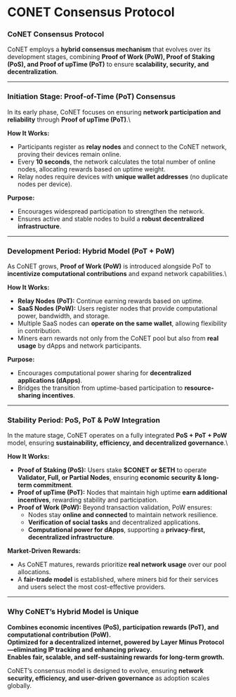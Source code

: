 # CONET Consensus Protocol

### **CoNET Consensus Protocol**

CoNET employs a **hybrid consensus mechanism** that evolves over its development stages, combining **Proof of Work (PoW), Proof of Staking (PoS), and Proof of upTime (PoT)** to ensure **scalability, security, and decentralization**.

***

### **Initiation Stage: Proof-of-Time (PoT) Consensus**

In its early phase, CoNET focuses on ensuring **network participation and reliability** through **Proof of upTime (PoT)**.\


&#x20;**How It Works:**

* Participants register as **relay nodes** and connect to the CoNET network, proving their devices remain online.
* Every **10 seconds**, the network calculates the total number of online nodes, allocating rewards based on uptime weight.
* Relay nodes require devices with **unique wallet addresses** (no duplicate nodes per device).

&#x20;**Purpose:**

* Encourages widespread participation to strengthen the network.
* Ensures active and stable nodes to build a **robust decentralized infrastructure**.

***

### **Development Period: Hybrid Model (PoT + PoW)**

As CoNET grows, **Proof of Work (PoW)** is introduced alongside PoT to **incentivize computational contributions** and expand network capabilities.\


**How It Works:**

* **Relay Nodes (PoT):** Continue earning rewards based on uptime.
* **SaaS Nodes (PoW):** Users register nodes that provide computational power, bandwidth, and storage.
* Multiple SaaS nodes can **operate on the same wallet**, allowing flexibility in contribution.
* Miners earn rewards not only from the CoNET pool but also from **real usage** by dApps and network participants.

**Purpose:**

* Encourages computational power sharing for **decentralized applications (dApps)**.
* Bridges the transition from uptime-based participation to **resource-sharing incentives**.

***

### **Stability Period: PoS, PoT & PoW Integration**

In the mature stage, CoNET operates on a fully integrated **PoS + PoT + PoW** model, ensuring **sustainability, efficiency, and decentralized governance**.\


&#x20;**How It Works:**

* **Proof of Staking (PoS):** Users stake **$CONET or $ETH** to operate **Validator, Full, or Partial Nodes**, ensuring **economic security & long-term commitment**.
* **Proof of upTime (PoT):** Nodes that maintain high uptime **earn additional incentives**, rewarding stability and participation.
* **Proof of Work (PoW):** Beyond transaction validation, PoW ensures:
  * Nodes stay **online and connected** to maintain network resilience.
  * **Verification of social tasks** and decentralized applications.
  * **Computational power for dApps**, supporting a **privacy-first, decentralized infrastructure**.



&#x20;**Market-Driven Rewards:**

* As CoNET matures, rewards prioritize **real network usage** over our pool allocations.
* A **fair-trade model** is established, where miners bid for their services and users select the most cost-effective providers.

***

### **Why CoNET’s Hybrid Model is Unique**

&#x20;**Combines economic incentives (PoS), participation rewards (PoT), and computational contribution (PoW).**\
&#x20;**Optimized for a decentralized internet, powered by Layer Minus Protocol—eliminating IP tracking and enhancing privacy.**\
&#x20;**Enables fair, scalable, and self-sustaining rewards for long-term growth.**



CoNET’s consensus model is designed to evolve, ensuring **network security, efficiency, and user-driven governance** as adoption scales globally.&#x20;
